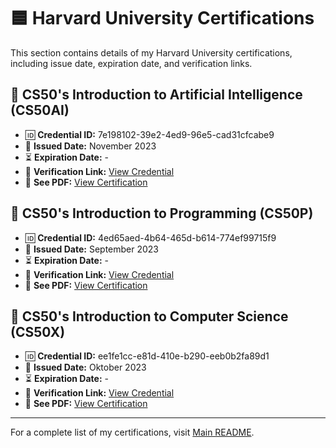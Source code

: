 # 🟦 Harvard University Certifications  

This section contains details of my Harvard University certifications, including issue date, expiration date, and verification links.  

## 📜 CS50's Introduction to Artificial Intelligence (CS50AI)
- 🆔 **Credential ID:** 7e198102-39e2-4ed9-96e5-cad31cfcabe9
- 📅 **Issued Date:** November 2023
- ⏳ **Expiration Date:** -
- 🔗 **Verification Link:** [View Credential](https://certificates.cs50.io/7e198102-39e2-4ed9-96e5-cad31cfcabe9.png?size=letter)
- 📄 **See PDF:** [View Certification](cs50_artificial_intelligence.pdf)

## 📜 CS50's Introduction to Programming (CS50P)
- 🆔 **Credential ID:** 4ed65aed-4b64-465d-b614-774ef99715f9
- 📅 **Issued Date:** September 2023
- ⏳ **Expiration Date:** -
- 🔗 **Verification Link:** [View Credential](https://certificates.cs50.io/4ed65aed-4b64-465d-b614-774ef99715f9.png?size=letter)
- 📄 **See PDF:** [View Certification](cs50_programming.pdf)

## 📜 CS50's Introduction to Computer Science (CS50X)
- 🆔 **Credential ID:** ee1fe1cc-e81d-410e-b290-eeb0b2fa89d1
- 📅 **Issued Date:** Oktober 2023
- ⏳ **Expiration Date:** -
- 🔗 **Verification Link:** [View Credential](https://certificates.cs50.io/ee1fe1cc-e81d-410e-b290-eeb0b2fa89d1.png?size=letter)
- 📄 **See PDF:** [View Certification](cs50_computer_science.pdf)

---

For a complete list of my certifications, visit [Main README](../README.md).  